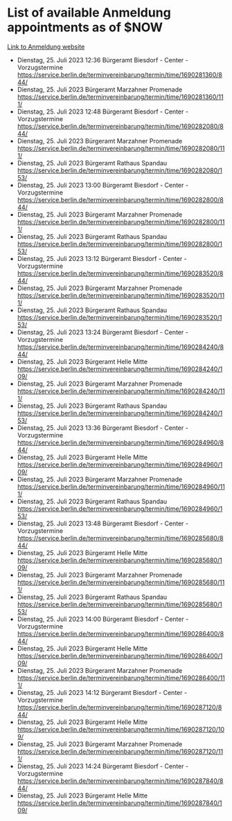 # List of available Anmeldung appointments as of $NOW
[Link to Anmeldung website](https://service.berlin.de/terminvereinbarung/termin/tag.php?termin=1&anliegen[]=120686&dienstleisterlist=122210,122217,327316,122219,327312,122227,327314,122231,327346,122243,327348,122254,122252,329742,122260,329745,122262,329748,122271,327278,122273,327274,122277,327276,330436,122280,327294,122282,327290,122284,327292,122291,327270,122285,327266,122286,327264,122296,327268,150230,329760,122297,327286,122294,327284,122312,329763,122314,329775,122304,327330,122311,327334,122309,327332,317869,122281,327352,122279,329772,122283,122276,327324,122274,327326,122267,329766,122246,327318,122251,327320,122257,327322,122208,327298,122226,327300&herkunft=http%3A%2F%2Fservice.berlin.de%2Fdienstleistung%2F120686%2F)
- Dienstag, 25. Juli 2023 12:36 Bürgeramt Biesdorf - Center - Vorzugstermine https://service.berlin.de/terminvereinbarung/termin/time/1690281360/844/
- Dienstag, 25. Juli 2023  Bürgeramt Marzahner Promenade https://service.berlin.de/terminvereinbarung/termin/time/1690281360/111/
- Dienstag, 25. Juli 2023 12:48 Bürgeramt Biesdorf - Center - Vorzugstermine https://service.berlin.de/terminvereinbarung/termin/time/1690282080/844/
- Dienstag, 25. Juli 2023  Bürgeramt Marzahner Promenade https://service.berlin.de/terminvereinbarung/termin/time/1690282080/111/
- Dienstag, 25. Juli 2023  Bürgeramt Rathaus Spandau https://service.berlin.de/terminvereinbarung/termin/time/1690282080/153/
- Dienstag, 25. Juli 2023 13:00 Bürgeramt Biesdorf - Center - Vorzugstermine https://service.berlin.de/terminvereinbarung/termin/time/1690282800/844/
- Dienstag, 25. Juli 2023  Bürgeramt Marzahner Promenade https://service.berlin.de/terminvereinbarung/termin/time/1690282800/111/
- Dienstag, 25. Juli 2023  Bürgeramt Rathaus Spandau https://service.berlin.de/terminvereinbarung/termin/time/1690282800/153/
- Dienstag, 25. Juli 2023 13:12 Bürgeramt Biesdorf - Center - Vorzugstermine https://service.berlin.de/terminvereinbarung/termin/time/1690283520/844/
- Dienstag, 25. Juli 2023  Bürgeramt Marzahner Promenade https://service.berlin.de/terminvereinbarung/termin/time/1690283520/111/
- Dienstag, 25. Juli 2023  Bürgeramt Rathaus Spandau https://service.berlin.de/terminvereinbarung/termin/time/1690283520/153/
- Dienstag, 25. Juli 2023 13:24 Bürgeramt Biesdorf - Center - Vorzugstermine https://service.berlin.de/terminvereinbarung/termin/time/1690284240/844/
- Dienstag, 25. Juli 2023  Bürgeramt Helle Mitte https://service.berlin.de/terminvereinbarung/termin/time/1690284240/109/
- Dienstag, 25. Juli 2023  Bürgeramt Marzahner Promenade https://service.berlin.de/terminvereinbarung/termin/time/1690284240/111/
- Dienstag, 25. Juli 2023  Bürgeramt Rathaus Spandau https://service.berlin.de/terminvereinbarung/termin/time/1690284240/153/
- Dienstag, 25. Juli 2023 13:36 Bürgeramt Biesdorf - Center - Vorzugstermine https://service.berlin.de/terminvereinbarung/termin/time/1690284960/844/
- Dienstag, 25. Juli 2023  Bürgeramt Helle Mitte https://service.berlin.de/terminvereinbarung/termin/time/1690284960/109/
- Dienstag, 25. Juli 2023  Bürgeramt Marzahner Promenade https://service.berlin.de/terminvereinbarung/termin/time/1690284960/111/
- Dienstag, 25. Juli 2023  Bürgeramt Rathaus Spandau https://service.berlin.de/terminvereinbarung/termin/time/1690284960/153/
- Dienstag, 25. Juli 2023 13:48 Bürgeramt Biesdorf - Center - Vorzugstermine https://service.berlin.de/terminvereinbarung/termin/time/1690285680/844/
- Dienstag, 25. Juli 2023  Bürgeramt Helle Mitte https://service.berlin.de/terminvereinbarung/termin/time/1690285680/109/
- Dienstag, 25. Juli 2023  Bürgeramt Marzahner Promenade https://service.berlin.de/terminvereinbarung/termin/time/1690285680/111/
- Dienstag, 25. Juli 2023  Bürgeramt Rathaus Spandau https://service.berlin.de/terminvereinbarung/termin/time/1690285680/153/
- Dienstag, 25. Juli 2023 14:00 Bürgeramt Biesdorf - Center - Vorzugstermine https://service.berlin.de/terminvereinbarung/termin/time/1690286400/844/
- Dienstag, 25. Juli 2023  Bürgeramt Helle Mitte https://service.berlin.de/terminvereinbarung/termin/time/1690286400/109/
- Dienstag, 25. Juli 2023  Bürgeramt Marzahner Promenade https://service.berlin.de/terminvereinbarung/termin/time/1690286400/111/
- Dienstag, 25. Juli 2023 14:12 Bürgeramt Biesdorf - Center - Vorzugstermine https://service.berlin.de/terminvereinbarung/termin/time/1690287120/844/
- Dienstag, 25. Juli 2023  Bürgeramt Helle Mitte https://service.berlin.de/terminvereinbarung/termin/time/1690287120/109/
- Dienstag, 25. Juli 2023  Bürgeramt Marzahner Promenade https://service.berlin.de/terminvereinbarung/termin/time/1690287120/111/
- Dienstag, 25. Juli 2023 14:24 Bürgeramt Biesdorf - Center - Vorzugstermine https://service.berlin.de/terminvereinbarung/termin/time/1690287840/844/
- Dienstag, 25. Juli 2023  Bürgeramt Helle Mitte https://service.berlin.de/terminvereinbarung/termin/time/1690287840/109/
